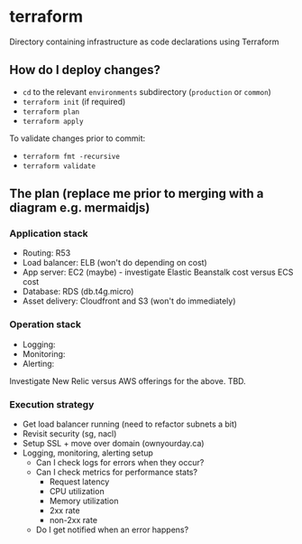 # terraform

Directory containing infrastructure as code declarations using Terraform

## How do I deploy changes?

- `cd` to the relevant `environments` subdirectory (`production` or `common`)
- `terraform init` (if required)
- `terraform plan`
- `terraform apply`

To validate changes prior to commit:

- `terraform fmt -recursive`
- `terraform validate`

## The plan (replace me prior to merging with a diagram e.g. mermaidjs)

### Application stack
- Routing: R53
- Load balancer: ELB (won't do depending on cost)
- App server: EC2 (maybe) - investigate Elastic Beanstalk cost versus ECS cost
- Database: RDS (db.t4g.micro)
- Asset delivery: Cloudfront and S3 (won't do immediately)

### Operation stack
- Logging:
- Monitoring:
- Alerting: 

Investigate New Relic versus AWS offerings for the above. TBD.

### Execution strategy

- Get load balancer running (need to refactor subnets a bit)
- Revisit security (sg, nacl)
- Setup SSL + move over domain (ownyourday.ca)
- Logging, monitoring, alerting setup
  - Can I check logs for errors when they occur?
  - Can I check metrics for performance stats?
    - Request latency
    - CPU utilization
    - Memory utilization
    - 2xx rate
    - non-2xx rate
  - Do I get notified when an error happens?
